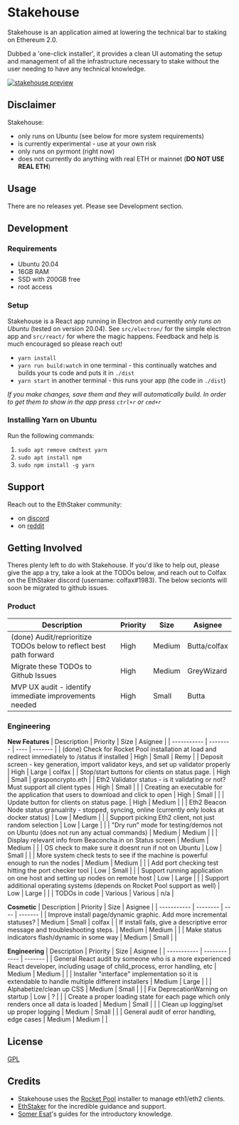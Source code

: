 # Stakehouse
Stakehouse is an application aimed at lowering the technical bar to staking on Ethereum 2.0.


Dubbed a 'one-click installer', it provides a clean UI automating the setup and management of all the infrastructure necessary to stake without the user needing to have any technical knowledge.

[![stakehouse preview](https://img.youtube.com/vi/-KKeZwI8EII/0.jpg)](https://www.youtube.com/watch?v=-KKeZwI8EII&ab_channel=ColfaxSelby)

## Disclaimer
Stakehouse:
 - only runs on Ubuntu (see below for more system requirements)
 - is currently experimental - use at your own risk
 - only runs on pyrmont (right now)
 - does not currently do anything with real ETH or mainnet (__DO NOT USE REAL ETH__)

## Usage
There are no releases yet.  Please see Development section.

## Development
### Requirements
 - Ubuntu 20.04
 - 16GB RAM
 - SSD with 200GB free
 - root access

### Setup
Stakehouse is a React app running in Electron and currently *only runs on Ubuntu* (tested on version 20.04).  See `src/electron/` for the simple electron app and `src/react/` for where the magic happens.  Feedback and help is much encouraged so please reach out!

 - `yarn install`
 - `yarn run build:watch` in one terminal - this continually watches and builds your ts code and puts it in `./dist`
 - `yarn start` in another terminal - this runs your app (the code in `./dist`)

_If you make changes, save them and they will automatically build.  In order to get them to show in the app press `ctrl+r` or `cmd+r`_  

### Installing Yarn on Ubuntu
Run the following commands:
1) `sudo apt remove cmdtest yarn`
2) `sudo apt install npm`
3) `sudo npm install -g yarn`  

## Support
Reach out to the EthStaker community:
 - on [discord](https://invite.gg/ethstaker)
 - on [reddit](https://www.reddit.com/r/ethstaker/)

## Getting Involved
Theres plenty left to do with Stakehouse.  If you'd like to help out, please give the app a try, take a look at the TODOs below, and reach out to Colfax on the EthStaker discord (username: colfax#1983).  The below secionts will soon be migrated to github issues.

### Product
| Description | Priority | Size | Asignee |
| ----------- | -------- | ---- | ------- |
| (done) Audit/reprioritize TODOs below to reflect best path forward | High | Medium | Butta/colfax |
| Migrate these TODOs to Github Issues | High | Medium | GreyWizard |
| MVP UX audit - identify immediate improvements needed | High | Small | Butta |

### Engineering
__New Features__
| Description | Priority | Size | Asignee |
| ----------- | -------- | ---- | ------- |
| (done) Check for Rocket Pool installation at load and redirect immediately to /status if installed | High | Small | Remy |
| Deposit screen - key generation, import validator keys, and set up validator properly | High | Large | colfax |
| Stop/start buttons for clients on status page. | High | Small | grasponcrypto.eth |
| Eth2 Validator status - is it validating or not?  Must support all client types | High | Small |  |
| Creating an executable for the application that users to download and click to open | High | Small |  |
| Update button for clients on status page. | High | Medium |  |
| Eth2 Beacon Node status granualrity - stopped, syncing, online (currently only looks at docker status) | Low | Medium |  |
| Support picking Eth2 client, not just random selection | Low | Large |  |
| "Dry run" mode for testing/demos not on Ubuntu (does not run any actual commands) | Medium | Medium |  |
| Display relevant info from Beaconcha.in on Status screen | Medium | Medium |  |
| OS check to make sure it doesnt run if not on Ubuntu | Low | Small |  |
| More system check tests to see if the machine is powerful enough to run the nodes | Medium | Medium |  |
| Add port checking test hitting the port checker tool | Low | Small |  |
| Support running application on one host and setting up nodes on remote host | Low | Large |  |
| Support additional operating systems (depends on Rocket Pool support as well) | Low | Large |  |
| TODOs in code | Various | Various | n/a |


__Cosmetic__
| Description | Priority | Size | Asignee |
| ----------- | -------- | ---- | ------- |
| Improve install page/dynamic graphic.  Add more incremental statuses? | Medium | Small | colfax |
| If install fails, give a descriptive error message and troubleshooting steps. | Medium | Medium |  |
| Make status indicators flash/dynamic in some way | Medium | Small |  |


__Engineering__
| Description | Priority | Size | Asignee |
| ----------- | -------- | ---- | ------- |
| General React audit by someone who is a more experienced React developer, including usage of child_process, error handling, etc | Medium | Medium |  |
| Installer "interface" implementation so it is extendable to handle multiple different installers | Medium | Large |  |
| Alphabetize/clean up CSS | Medium | Small |  |
| Fix DeprecationWarning on startup | Low | ? |  |
| Create a proper loading state for each page which only renders once all data is loaded | Medium | Small |  |
| Clean up logging/set up proper logging | Medium | Small |  |
| General audit of error handling, edge cases | Medium | Medium |  |

## License
[GPL](LICENSE)

## Credits
 - Stakehouse uses the [Rocket Pool](https://www.rocketpool.net/) installer to manage eth1/eth2 clients.
 - [EthStaker](https://www.reddit.com/r/ethstaker/) for the incredible guidance and support.
 - [Somer Esat](https://someresat.medium.com/)'s guides for the introductory knowledge.
